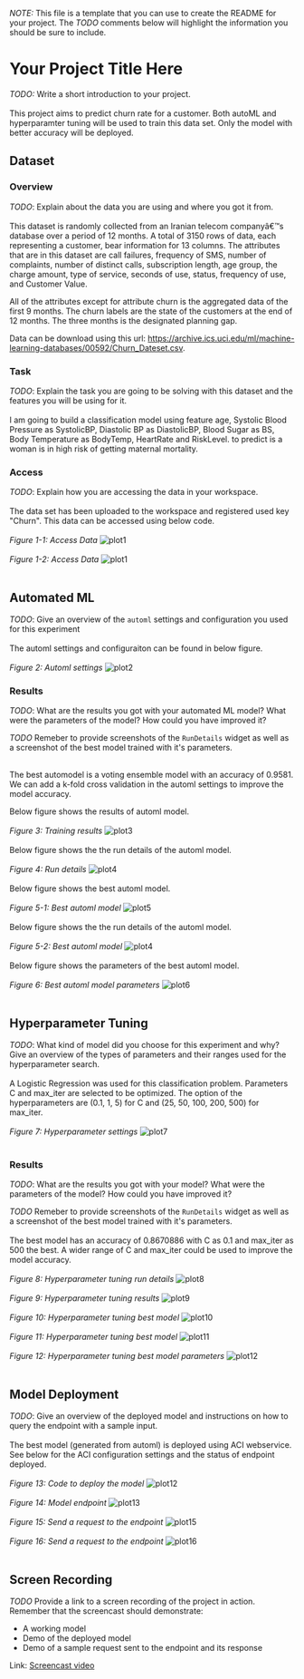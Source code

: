 *NOTE:* This file is a template that you can use to create the README for your project. The *TODO* comments below will highlight the information you should be sure to include.

# Your Project Title Here

*TODO:* Write a short introduction to your project.<br/><br/>
This project aims to predict churn rate for a customer. Both autoML and hyperparamter tuning will be used
to train this data set. Only the model with better accuracy will be deployed. 

## Dataset

### Overview
*TODO*: Explain about the data you are using and where you got it from.<br/><br/>
This dataset is randomly collected from an Iranian telecom companyâ€™s database over a period of 12 months. A total of 3150 rows of data, each representing a customer, bear information for 13 columns. The attributes that are in this dataset
are call failures, frequency of SMS, number of complaints, number of distinct calls, subscription length, age group, the charge amount, type of service, seconds of use, status, frequency of use, and Customer Value.

All of the attributes except for attribute churn is the aggregated data of the first 9 months. The churn labels are the state of the customers at the end of 12 months. The three months is the designated planning gap.

Data can be download using this url: https://archive.ics.uci.edu/ml/machine-learning-databases/00592/Churn_Dateset.csv.

### Task
*TODO*: Explain the task you are going to be solving with this dataset and the features you will be using for it.<br/><br/>
I am going to build a classification model using feature age, Systolic Blood Pressure as SystolicBP, Diastolic BP as DiastolicBP, Blood Sugar as BS, Body Temperature as BodyTemp, HeartRate and RiskLevel. 
to predict is a woman is in high risk of getting maternal mortality.

### Access
*TODO*: Explain how you are accessing the data in your workspace.<br/><br/>
The data set has been uploaded to the workspace and registered used key "Churn". 
This data can be accessed using below code.<br/><br/>
*Figure 1-1: Access Data*
![plot1](./images/0-1.PNG)
<br/><br/>
*Figure 1-2: Access Data*
![plot1](./images/0-2.PNG)
<br/><br/>

## Automated ML
*TODO*: Give an overview of the `automl` settings and configuration you used for this experiment<br/><br/>
The automl settings and configuraiton can be found in below figure.  <br/><br/>
*Figure 2: Automl settings*
![plot2](./images/2-1.PNG)


### Results
*TODO*: What are the results you got with your automated ML model? What were the parameters of the model? How could you have improved it?

*TODO* Remeber to provide screenshots of the `RunDetails` widget as well as a screenshot of the best model trained with it's parameters.<br/><br/>

The best automodel is a voting ensemble model with an accuracy of 0.9581. 
We can add a k-fold cross validation in the automl settings to improve the model accuracy.

Below figure shows the results of automl model.  <br/><br/>
*Figure 3: Training results*
![plot3](./images/2-2.PNG)
<br/><br/>
Below figure shows the the run details of the automl model.  <br/><br/>
*Figure 4: Run details*
![plot4](./images/2-3.PNG)
<br/><br/>
Below figure shows the best automl model.  <br/><br/>
*Figure 5-1: Best automl model*
![plot5](./images/2-4.PNG)
<br/><br/>
Below figure shows the the run details of the automl model.  <br/><br/>
*Figure 5-2: Best automl model*
![plot4](./images/2-5.PNG)
<br/><br/>
Below figure shows the parameters of the best automl model.  <br/><br/>
*Figure 6: Best automl model parameters*
![plot6](./images/2-6.PNG)
<br/><br/>

## Hyperparameter Tuning
*TODO*: What kind of model did you choose for this experiment and why? Give an overview of the types of parameters and their ranges used for the hyperparameter search.<br/><br/>
A Logistic Regression was used for this classification problem. 
Parameters C and max_iter are selected to be optimized. 
The option of the hyperparameters are (0.1, 1, 5) for C and (25, 50, 100, 200, 500) for max_iter. 
<br/><br/>
*Figure 7: Hyperparameter settings*
![plot7](./images/1-1.PNG)
<br/><br/>

### Results
*TODO*: What are the results you got with your model? What were the parameters of the model? How could you have improved it?

*TODO* Remeber to provide screenshots of the `RunDetails` widget as well as a screenshot of the best model trained with it's parameters.<br/><br/>
The best model has an accuracy of 0.8670886 with C as 0.1 and max_iter as 500 the best. A wider range of C and max_iter could be used to improve the model accuracy.
<br/><br/>
*Figure 8: Hyperparameter tuning run details*
![plot8](./images/1-2.PNG)
<br/><br/>
*Figure 9: Hyperparameter tuning results*
![plot9](./images/1-3.PNG)
<br/><br/>
*Figure 10: Hyperparameter tuning best model*
![plot10](./images/1-4.PNG)
<br/><br/>
*Figure 11: Hyperparameter tuning best model*
![plot11](./images/1-5.PNG)
<br/><br/>
*Figure 12: Hyperparameter tuning best model parameters*
![plot12](./images/1-6.PNG)
<br/><br/>

## Model Deployment
*TODO*: Give an overview of the deployed model and instructions on how to query the endpoint with a sample input.<br/><br/>
The best model (generated from automl) is deployed using ACI webservice. See below for the ACI configuration settings and the status of endpoint deployed.
<br/><br/>
*Figure 13: Code to deploy the model*
![plot12](./images/3-1.PNG)
<br/><br/>
*Figure 14: Model endpoint*
![plot13](./images/3-2.PNG)
<br/><br/>
*Figure 15: Send a request to the endpoint*
![plot15](./images/3-3.PNG)
<br/><br/>
*Figure 16: Send a request to the endpoint*
![plot16](./images/3-4.PNG)
<br/><br/>

## Screen Recording
*TODO* Provide a link to a screen recording of the project in action. Remember that the screencast should demonstrate:
- A working model
- Demo of the deployed  model
- Demo of a sample request sent to the endpoint and its response

Link: <a href="https://www.youtube.com/watch?v=YXz6kT5-pSE" target="_blank">Screencast video</a>